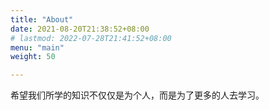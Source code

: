 ```yaml
---
title: "About"
date: 2021-08-20T21:38:52+08:00
# lastmod: 2022-07-28T21:41:52+08:00
menu: "main"
weight: 50

---
```


希望我们所学的知识不仅仅是为个人，而是为了更多的人去学习。
